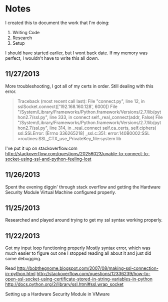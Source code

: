 Notes
================

I created this to document the work that I'm doing:
1. Writing Code
2. Research
3. Setup

I should have started earlier, but I wont back date.
If my memory was perfect, I wouldn't have to write
this all down.

11/27/2013
----------------
More troubleshooting, I got all of my certs in order.
Still dealing with this error.

>Traceback (most recent call last):
>  File "connect.py", line 12, in <module>
    sslSocket.connect(['192.168.160.128', 6000])
  File "/System/Library/Frameworks/Python.framework/Versions/2.7/lib/python2.7/ssl.py", line 333, in connect
    self._real_connect(addr, False)
  File "/System/Library/Frameworks/Python.framework/Versions/2.7/lib/python2.7/ssl.py", line 314, in _real_connect
    self.ca_certs, self.ciphers)
ssl.SSLError: [Errno 336265218] _ssl.c:351: error:140B0002:SSL >routines:SSL_CTX_use_PrivateKey_file:system lib

I've put it up on stackoverflow.com
http://stackoverflow.com/questions/20256023/unable-to-connect-to-socket-using-ssl-and-python-feeling-lost

11/26/2013
----------------
Spent the evening diggin' through stack overflow and getting the Hardware Security Module Virtual Machine configured properly.

11/25/2013
----------------
Researched and played around trying to get my ssl syntax working properly.

11/22/2013
----------------
Got my input loop functioning properly
  Mostly syntax error, which was much easier to 
  figure out one I stopped reading all about it
  and just did some debugging.

Read 
  http://bobthegnome.blogspot.com/2007/08/making-ssl-connection-in-python.html
  http://stackoverflow.com/questions/12336239/how-to-open-ssl-socket-using-certificate-stored-in-string-variables-in-python
  http://docs.python.org/2/library/ssl.html#ssl.wrap_socket
  
Setting up a Hardware Security Module in VMware
